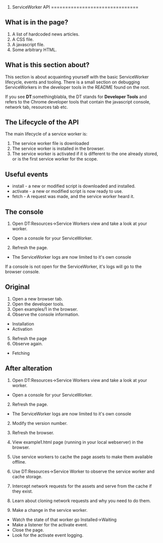1. ServiceWorker API
===============================

## What is in the page?
1. A list of hardcoded news articles.
2. A CSS file.
3. A javascript file.
4. Some arbitrary HTML.

## What is this section about?
This section is about acquainting yourself with the basic ServiceWorker lifecycle, events and
tooling. There is a small section on debugging ServiceWorkers in the developer tools in the README
found on the root.

If you see **DT**:somethingblabla, the DT stands for **Developer Tools** and refers to the Chrome
developer tools that contain the javascript console, network tab, resources tab etc.

## The Lifecycle of the API

The main lifecycle of a service worker is:

1. The service worker file is downloaded
2. The service worker is installed in the browser.
3. The service worker is activated if it is different to the one already stored, or is the first
service worker for the scope.

## Useful events
* install  - a new or modified script is downloaded and installed.
* activate - a new or modified script is now ready to use.
* fetch    - A request was made, and the service worker heard it.

## The console
1. Open DT:Resources->Service Workers view and take a look at your worker.
 * Open a console for your ServiceWorker.
2. Refresh the page.
 * The ServiceWorker logs are now limited to it's own console

If a console is not open for the ServiceWorker, it's logs will go to the browser console.

## Original
1. Open a new browser tab.
2. Open the developer tools.
3. Open examples/1 in the browser.
4. Observe the console information.
 * Installation
 * Activation
5. Refresh the page
6. Observe again.
 * Fetching

## After alteration
1. Open DT:Resources->Service Workers view and take a look at your worker.
 * Open a console for your ServiceWorker.
2. Refresh the page.
 * The ServiceWorker logs are now limited to it's own console

2. Modify the version number.
3. Refresh the browser.

1. View example1.html page (running in your local webserver) in the browser.
2. Use service workers to cache the page assets to make them available offline.
3. Use DT:Resources->Service Worker to observe the service worker and cache storage.
4. Intercept network requests for the assets and serve from the cache if they exist.
5. Learn about cloning network requests and why you need to do them.
6. Make a change in the service worker.
 * Watch the state of that worker go Installed->Waiting
 * Make a listener for the activate event.
 * Close the page.
 * Look for the activate event logging.
